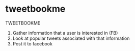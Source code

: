 tweetbookme
===========

TWEETBOOKME

1) Gather information that a user is interested in (FB)
2) Look at popular tweets associated with that information
3) Post it to facebook
